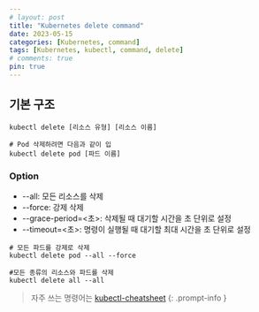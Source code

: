 ```yaml
---
# layout: post
title: "Kubernetes delete command"
date: 2023-05-15
categories: [Kubernetes, command]
tags: [Kubernetes, kubectl, command, delete]
# comments: true
pin: true
---
```


## 기본 구조
```
kubectl delete [리소스 유형] [리소스 이름]

# Pod 삭제하려면 다음과 같이 입
kubectl delete pod [파드 이름]
```

### Option
- --all: 모든 리소스를 삭제
- --force: 강제 삭제
- --grace-period=<초>: 삭제될 때 대기할 시간을 초 단위로 설정
- --timeout=<초>: 명령이 실행될 때 대기할 최대 시간을 초 단위로 설정
```
# 모든 파드를 강제로 삭제
kubectl delete pod --all --force

#모든 종류의 리소스와 파드를 삭제
kubectl delete all --all
```

> 자주 쓰는 명령어는 [kubectl-cheatsheet](https://kubernetes.io/docs/reference/kubectl/cheatsheet/)
{: .prompt-info }
